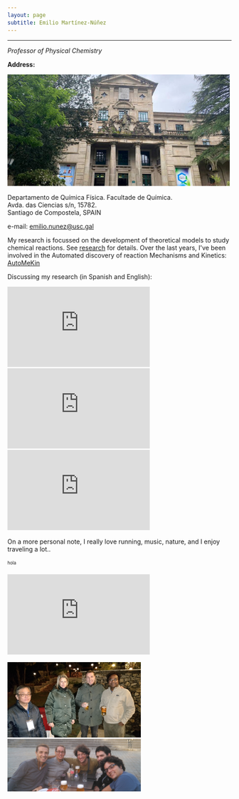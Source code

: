 ```yaml
---
layout: page
subtitle: Emilio Martínez-Núñez
---
```


****
_Professor of Physical Chemistry_

**Address:** 

<p align="left">
   <img src="https://raw.githubusercontent.com/emartineznunez/emartineznunez.github.io/master/assets/img/facultade.jpg" alt="alt text" width="500" height="250">
</p>


Departamento de Química Física. Facultade de Química.   
Avda. das Ciencias s/n, 15782.    
Santiago de Compostela, SPAIN

e-mail: [emilio.nunez@usc.gal](mailto:emilio.nunez@usc.gal)

My research is focussed on the development of theoretical models to study chemical reactions. See [research](https://emartineznunez.github.io/research/) for details. Over the last years, I've been involved in the Automated discovery of reaction Mechanisms and Kinetics: [AutoMeKin](https://github.com/emartineznunez/AutoMeKin)

Discussing my research $\scriptstyle{(}$in Spanish and English$\scriptstyle{)}$:

<iframe width="320" height="180" src="https://www.youtube-nocookie.com/embed/w25-mpu2mUg" title="YouTube video player" frameborder="0" allow="accelerometer; autoplay; clipboard-write; encrypted-media; gyroscope; picture-in-picture" allowfullscreen="1"></iframe>

<iframe width="320" height="180" src="https://www.youtube-nocookie.com/embed/nj7k6pt_uoc" title="YouTube video player" frameborder="0" allow="accelerometer; autoplay; clipboard-write; encrypted-media; gyroscope; picture-in-picture" allowfullscreen="1"></iframe>

<iframe width="320" height="180" src="https://www.youtube-nocookie.com/embed/X_Hbo7u5Ok0" title="YouTube video player" frameborder="0" allow="accelerometer; autoplay; clipboard-write; encrypted-media; gyroscope; picture-in-picture" allowfullscreen="1"></iframe>

On a more personal note, I really love running, music, nature, and I enjoy traveling a lot..

<sub><sup>hola</sup></sub>
<iframe title="How to tell your PB in half-marathon without telling it..." width="320" height="180" src="https://www.youtube-nocookie.com/embed/S6nmOt7k1I8?start=1265&end=1275" frameborder="0" allow="accelerometer; autoplay; clipboard-write; encrypted-media; gyroscope; picture-in-picture" allowfullscreen="1"></iframe>

<p float="left">
  <img src="https://raw.githubusercontent.com/emartineznunez/emartineznunez.github.io/master/assets/img/shimla.jpg" width="300" />
  <img src="https://raw.githubusercontent.com/emartineznunez/emartineznunez.github.io/master/assets/img/lille.jpg" width="300" /> 
</p>

